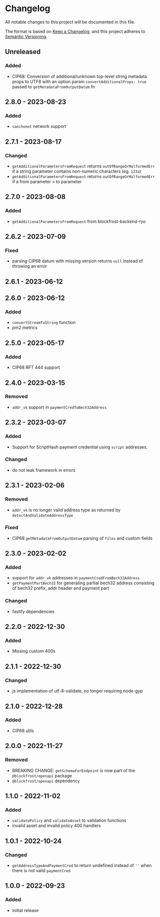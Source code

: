 # Changelog

All notable changes to this project will be documented in this file.

The format is based on [Keep a Changelog](https://keepachangelog.com/en/1.0.0/),
and this project adheres to [Semantic Versioning](https://semver.org/spec/v2.0.0.html).

## Unreleased

### Added

- CIP68: Conversion of additional/unknown top-level string metadata props to UTF8 with an option param `convertAdditionalProps: true` passed to `getMetadataFromOutputDatum` fn

## 2.8.0 - 2023-08-23

### Added

- `sanchonet` network support

## 2.7.1 - 2023-08-17

### Changed

- `getAdditionalParametersFromRequest` returns `outOfRangeOrMalformedErr` if a string parameter contains non-numeric characters (eg. `123a`)
- `getAdditionalParametersFromRequest` returns `outOfRangeOrMalformedErr` if a from parameter > to parameter

## 2.7.0 - 2023-08-08

### Added

- `getAdditionalParametersFromRequest` from blockfrost-backend-ryo

## 2.6.2 - 2023-07-09

### Fixed

- parsing CIP68 datum with missing version returns `null` instead of throwing an error

## 2.6.1 - 2023-06-12

## 2.6.0 - 2023-06-12

### Added

- `convertStreamToString` function
- pm2 metrics

## 2.5.0 - 2023-05-17

### Added

- CIP68 RFT 444 support

## 2.4.0 - 2023-03-15

### Removed

- `addr_vk` support in `paymentCredToBech32Address`

## 2.3.2 - 2023-03-07

### Added

- Support for ScriptHash payment credential using `script` addresses.

### Changed

- do not leak framework in errors

## 2.3.1 - 2023-02-06

### Removed

- `addr_vk` is no longer valid address type as returned by `detectAndValidateAddressType`

### Fixed

- CIP68 `getMetadataFromOutputDatum` parsing of `files` and custom fields

## 2.3.0 - 2023-02-02

### Added

- support for `addr_vk` addresses in `paymentCredFromBech32Address`
- `getPaymentPartBech32` for generating partial bech32 address consisting of bech32 prefix, addr header and payment part

### Changed

- fastify dependencies

## 2.2.0 - 2022-12-30

### Added

- Missing custom 400s

## 2.1.1 - 2022-12-30

### Changed

- js implementation of utf-8-validate, no longer requiring node-gyp

## 2.1.0 - 2022-12-28

### Added

- CIP68 utils

## 2.0.0 - 2022-11-27

### Removed

- BREAKING CHANGE: `getSchemaForEndpoint` is now part of the `@blockfrost/openapi` package
- `@blockfrost/openapi` dependency

## 1.1.0 - 2022-11-02

### Added

- `validatePolicy` and `validateAsset` to validation functions
- invalid asset and invalid policy 400 handlers

## 1.0.1 - 2022-10-24

### Changed

- `getAddressTypeAndPaymentCred` to return undefined instead of `''` when there is not valid `paymentCred`

## 1.0.0 - 2022-09-23

### Added

- Initial release

